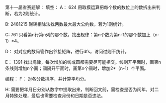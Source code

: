 第十一届省赛题解：
填空：
A：
624
用取模运算把每个数的数位上的数拆出来判断，若为2则统计。

B:
2481215
辗转相除法找两数最大最大公约数，若为1则统计。

C:
761
只看第n行第n列的那个数，找出规律：第n个数为第n-1的那个数加上（n-1）*4。

D：
对对应的数码管作出邻接矩阵，进行dfs，访问过则不统计。

E：
1391
找出规律，每次增加的线或圆都需要尽可能相交。线割开平面时，画第n条线则增加n个面；圆隔开平面时，画第n个圆时，增加2*（n-1）个平面。

编程：
F：
对各分数排序，并计算平均分。

H:
需要把年月日分别从数字中提取出来，判断回文前，需检查是否为闰年，对二月特殊处理，最后也需要检查月份和日期是否违法。
